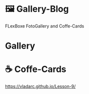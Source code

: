 # 🖼 Gallery-Blog
  FLexBoxe FotoGallery and Coffe-Cards
# Gallery
  
# ☕️ Coffe-Cards
  https://vladarc.github.io/Lesson-9/
